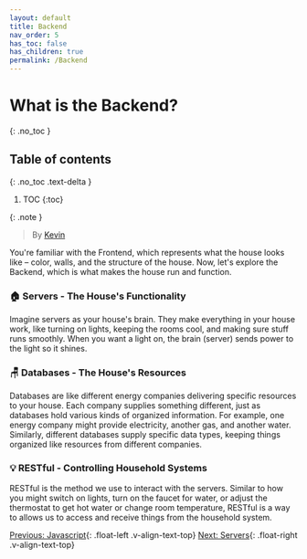 ```yaml
---
layout: default
title: Backend
nav_order: 5
has_toc: false
has_children: true
permalink: /Backend
---
```


# What is the Backend?
{: .no_toc }

## Table of contents
{: .no_toc .text-delta }

1. TOC
{:toc}

{: .note }
> By [Kevin](https://www.linkedin.com/in/kevin-shin-373183188/)



You're familiar with the Frontend, which represents what the house looks like – color, walls, and the structure of the house. Now, let's explore the Backend, which is what makes the house run and function.

### 🏠 Servers - The House's Functionality
Imagine servers as your house's brain. They make everything in your house work, like turning on lights, keeping the rooms cool, and making sure stuff runs smoothly. When you want a light on, the brain (server) sends power to the light so it shines.

### 🪑 Databases - The House's Resources
Databases are like different energy companies delivering specific resources to your house. Each company supplies something different, just as databases hold various kinds of organized information. For example, one energy company might provide electricity, another gas, and another water. Similarly, different databases supply specific data types, keeping things organized like resources from different companies.

### 💡 RESTful - Controlling Household Systems
RESTful is the method we use to interact with the servers. Similar to how you might switch on lights, turn on the faucet for water, or adjust the thermostat to get hot water or change room temperature, RESTful is a way to allows us to access and receive things from the household system.

[Previous: Javascript](Frontend/Javascript){: .float-left .v-align-text-top}
[Next: Servers](Backend/Servers){: .float-right .v-align-text-top}
